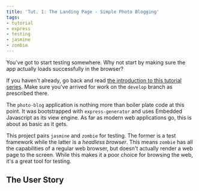 ```yaml
---
title: 'Tut. 1: The Landing Page - Simple Photo Blogging'
tags:
- tutorial
- express
- testing
- jasmine
- zombie
---
```


You've got to start testing somewhere. Why not start by making sure the app actually loads successfully in the browser?

If you haven't already, go back and read [the introduction to this tutorial series](/2020/06/01/Simple-Photo-Blogging-for-Partnership-Development/). Make sure you've arrived for work on the `develop` branch as prescribed there.

The `photo-blog` application is nothing more than boiler plate code at this point. It was bootstrapped with `express-generator` and uses Embedded Javascript as its view engine. As far as modern web applications go, this is about as basic as it gets. 

This project pairs `jasmine` and `zombie` for testing. The former is a test framework while the latter is a _headless browser_. This means `zombie` has all the capabilities of a regular web browser, but doesn't actually render a web page to the screen. While this makes it a poor choice for browsing the web, it's a great tool for testing.

## The User Story







